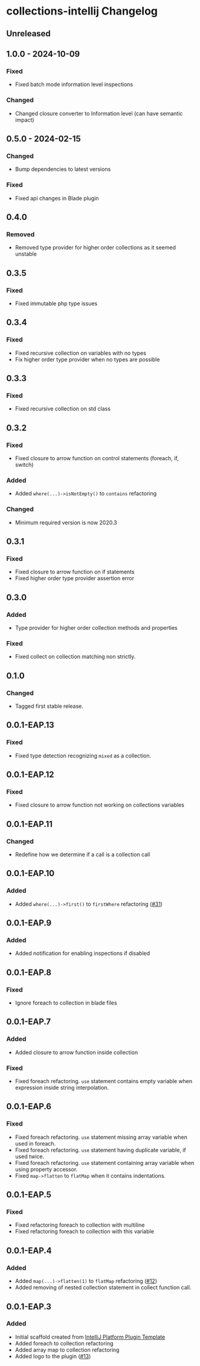 <!-- Keep a Changelog guide -> https://keepachangelog.com -->

# collections-intellij Changelog

## Unreleased

## 1.0.0 - 2024-10-09

### Fixed

- Fixed batch mode information level inspections

### Changed

- Changed closure converter to Information level (can have semantic impact)

## 0.5.0 - 2024-02-15

### Changed

- Bump dependencies to latest versions

### Fixed

- Fixed api changes in Blade plugin

## 0.4.0

### Removed

- Removed type provider for higher order collections as it seemed unstable

## 0.3.5

### Fixed

- Fixed immutable php type issues

## 0.3.4

### Fixed

- Fixed recursive collection on variables with no types
- Fix higher order type provider when no types are possible

## 0.3.3

### Fixed

- Fixed recursive collection on std class

## 0.3.2

### Fixed

- Fixed closure to arrow function on control statements (foreach, if, switch)

### Added

- Added `where(...)->isNotEmpty()` to `contains` refactoring

### Changed

- Minimum required version is now 2020.3

## 0.3.1

### Fixed

- Fixed closure to arrow function on if statements
- Fixed higher order type provider assertion error

## 0.3.0

### Added

- Type provider for higher order collection methods and properties

### Fixed

- Fixed collect on collection matching non strictly.

## 0.1.0

### Changed

- Tagged first stable release.

## 0.0.1-EAP.13

### Fixed

- Fixed type detection recognizing `mixed` as a collection.

## 0.0.1-EAP.12

### Fixed

- Fixed closure to arrow function not working on collections variables

## 0.0.1-EAP.11

### Changed

- Redefine how we determine if a call is a collection call

## 0.0.1-EAP.10

### Added

- Added `where(...)->first()` to `firstWhere` refactoring ([#31](https://github.com/olivernybroe/collector-intellij/pull/31))

## 0.0.1-EAP.9

### Added

- Added notification for enabling inspections if disabled

## 0.0.1-EAP.8

### Fixed

- Ignore foreach to collection in blade files

## 0.0.1-EAP.7

### Added

- Added closure to arrow function inside collection

### Fixed

- Fixed foreach refactoring. `use` statement contains empty variable when expression inside string interpolation.

## 0.0.1-EAP.6

### Fixed

- Fixed foreach refactoring. `use` statement missing array variable when used in foreach.
- Fixed foreach refactoring. `use` statement having duplicate variable, if used twice.
- Fixed foreach refactoring. `use` statement containing array variable when using property accessor.
- Fixed `map->flatten` to `flatMap` when it contains indentations.

## 0.0.1-EAP.5

### Fixed

- Fixed refactoring foreach to collection with multiline
- Fixed refactoring foreach to collection with this variable

## 0.0.1-EAP.4

### Added

- Added `map(...)->flatten(1)` to `flatMap` refactoring ([#12](https://github.com/olivernybroe/collector-intellij/pull/12))
- Added removing of nested collection statement in collect function call.

## 0.0.1-EAP.3

### Added

- Initial scaffold created from [IntelliJ Platform Plugin Template](https://github.com/JetBrains/intellij-platform-plugin-template)
- Added foreach to collection refactoring
- Added array map to collection refactoring
- Added logo to the plugin ([#13](https://github.com/olivernybroe/collector-intellij/pull/13))
